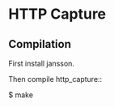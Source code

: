 HTTP Capture
=======

Compilation
----------------------------
First install jansson.
   
Then compile http_capture::

   $ make


